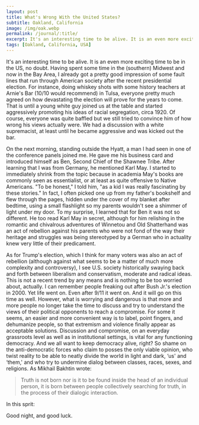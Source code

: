 ```yaml
---
layout: post
title: What's Wrong With the United States?
subtitle: Oakland, California
image: /img/oak.webp
permalink: /journal/:title/
excerpt: It's an interesting time to be alive. It is an even more exciting time to be in the US, no doubt ...
tags: [Oakland, California, USA]
---
```

It's an interesting time to be alive. It is an even more exciting time to be in the US, no doubt. Having spent some time in the (southern) Midwest and now in the Bay Area, I already got a pretty good impression of some fault lines that run through American society after the recent presidential election. For instance, doing whiskey shots with some history teachers at Arnie's Bar (10/10 would recommend) in Tulsa, everyone pretty much agreed on how devastating the election will prove for the years to come. That is until a young white guy joined us at the table and started aggressively promoting his ideas of racial segregation, circa 1920. Of course, everyone was quite baffled but we still tried to convince him of how wrong his views actually were. We had a discussion with a white supremacist, at least until he became aggressive and was kicked out the bar.

On the next morning, standing outside the Hyatt, a man I had seen in one of the conference panels joined me. He gave me his business card and introduced himself as Ben, Second Chief of the Shawnee Tribe. After learning that I was from Germany, he mentioned Karl May. I started to immediately shrink from the topic because in academia May's books are commonly seen as essentialist, or at least as quite offensive to Native Americans. "To be honest," I told him, "as a kid I was really fascinating by these stories." In fact, I often picked one up from my father's bookshelf and flew through the pages, hidden under the cover of my blanket after bedtime, using a small flashlight so my parents wouldn't see a shimmer of light under my door. To my surprise, I learned that for Ben it was not so different. He too read Karl May in secret, although for him relishing in the romantic and chivalrous adventures of Winnetou and Old Shatterhand was an act of rebellion against his parents who were not fond of the way their heritage and struggles was being stereotyped by a German who in actuality knew very little of their predicament.

As for Trump's election, which I think for many voters was also an act of rebellion (although against what seems to be a matter of much more complexity and controversy), I see U.S. society historically swaying back and forth between liberalism and conservatism, moderate and radical ideas. This is not a recent trend by any means and is nothing to be too worried about, actually. I can remember people freaking out after Bush Jr.'s election in 2000. Yet life went on. Even after 9/11 it went on. And it will go on this time as well. However, what is worrying and dangerous is that more and more people no longer take the time to discuss and try to understand the views of their political opponents to reach a compromise. For some it seems, an easier and more convenient way is to label, point fingers, and dehumanize people, so that extremism and violence finally appear as acceptable solutions. Discussion and compromise, on an everyday grassroots level as well as in institutional settings, is vital for any functioning democracy. And we all want to keep democracy alive, right? So shame on the anti-democratic forces who claim to posses the only viable opinion, who twist reality to be able to neatly divide the world in light and dark, ‘us' and ‘them,' and who try to undermine dialog between classes, races, sexes, and religions. As Mikhail Bakhtin wrote:

> Truth is not born nor is it to be found inside the head of an individual person, it is born between people collectively searching for truth, in the process of their dialogic interaction.

In this sprit:

Good night, and good luck.
